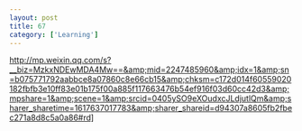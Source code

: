 ```yaml
---
layout: post
title: 67
category: ['Learning']
---
```


http://mp.weixin.qq.com/s?__biz=MzkxNDEwMDA4Mw==&amp;mid=2247485960&amp;idx=1&amp;sn=b075771792aabbce8a07860c8e66cb15&amp;chksm=c172d014f60559020182fbfb3e10ff83e01b175f00a885f117663476b54ef916f03d60cc42d3&amp;mpshare=1&amp;scene=1&amp;srcid=0405ySO9eXOudxcJLdjutlQm&amp;sharer_sharetime=1617637017783&amp;sharer_shareid=d94307a8605fb2fbec271a8d8c5a0a86#rd]


